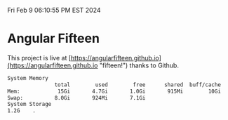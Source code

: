 Fri Feb  9 06:10:55 PM EST 2024

# Angular Fifteen


This project is live at [https://angularfifteen.github.io](https://angularfifteen.github.io "fifteen!") thanks to Github.

```bash
System Memory
               total        used        free      shared  buff/cache   available
Mem:            15Gi       4.7Gi       1.0Gi       915Mi        10Gi        10Gi
Swap:          8.0Gi       924Mi       7.1Gi
System Storage
1.2G	.
```
```bash
